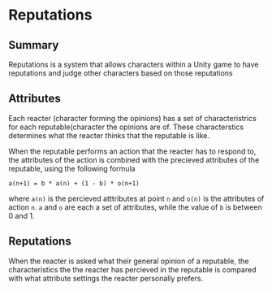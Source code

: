 # Reputations

## Summary

Reputations is a system that allows characters within a Unity game to have reputations and judge other characters based on those reputations

## Attributes

Each reacter (character forming the opinions) has a set of characteristrics for each reputable(character the opinions are of. These characterstics determines what the reacter thinks that the reputable is like.

When the reputable performs an action that the reacter has to respond to, the attributes of the action is combined with the precieved attributes of the reputable, using the following formula

```
a(n+1) = b * a(n) + (1 - b) * o(n+1)
```

where `a(n)` is the percieved atttributes at point `n` and `o(n)` is the attributes of action `n`. `a` and `o` are each a set of attributes, while the value of  `b` is between 0 and 1.

## Reputations

When the reacter is asked what their general opinion of a reputable, the characteristics the the reacter has percieved in the reputable is compared with what attribute settings the reacter personally prefers.